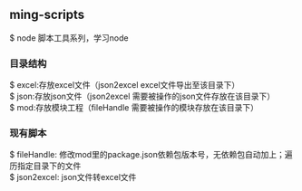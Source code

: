 ## ming-scripts
$ node 脚本工具系列，学习node  

### 目录结构  
$ excel:存放excel文件（json2excel excel文件导出至该目录下）  
$ json:存放json文件（json2excel 需要被操作的json文件存放在该目录下）  
$ mod:存放模块工程（fileHandle 需要被操作的模块存放在该目录下）  

### 现有脚本  
$ fileHandle: 修改mod里的package.json依赖包版本号，无依赖包自动加上；遍历指定目录下的文件    
$ json2excel: json文件转excel文件  
